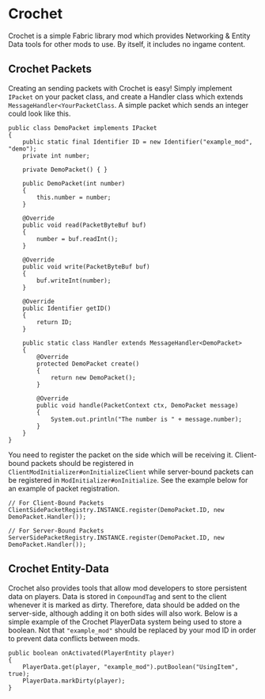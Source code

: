 # Crochet


Crochet is a simple Fabric library mod which provides Networking & Entity Data tools for other mods to use. By itself, it includes no ingame content.

## Crochet Packets
Creating an sending packets with Crochet is easy! Simply implement `IPacket` on your packet class, and create a Handler class which extends `MessageHandler<YourPacketClass`.  A simple packet which sends an integer could look like this.


``````
public class DemoPacket implements IPacket
{
    public static final Identifier ID = new Identifier("example_mod", "demo");
    private int number;
    
    private DemoPacket() { }
    
    public DemoPacket(int number)
    {
        this.number = number;
    }
    
    @Override
    public void read(PacketByteBuf buf)
    {
        number = buf.readInt();
    }
    
    @Override
    public void write(PacketByteBuf buf)
    {
        buf.writeInt(number);
    }
    
    @Override
    public Identifier getID()
    {
        return ID;
    }
    
    public static class Handler extends MessageHandler<DemoPacket>
    {
        @Override
        protected DemoPacket create()
        {
            return new DemoPacket();
        }
    
        @Override
        public void handle(PacketContext ctx, DemoPacket message)
        {
            System.out.println("The number is " + message.number);
        }
    }
}

``````

You need to register the packet on the side which will be receiving it. Client-bound packets should be registered in `ClientModInitializer#onInitializeClient` while server-bound packets can be registered in `ModInitializer#onInitialize`. See the example below for an example of packet registration.

`````
// For Client-Bound Packets
ClientSidePacketRegistry.INSTANCE.register(DemoPacket.ID, new DemoPacket.Handler());

// For Server-Bound Packets
ServerSidePacketRegistry.INSTANCE.register(DemoPacket.ID, new DemoPacket.Handler());
`````

## Crochet Entity-Data
Crochet also provides tools that allow mod developers to store persistent data on players. Data is stored in `CompoundTag` and sent to the client whenever it is marked as dirty. Therefore, data should be added on the server-side, although adding it on both sides will also work. Below is a simple example of the Crochet PlayerData system being used to store a boolean. Not that `"example_mod"` should be replaced by your mod ID in order to prevent data conflicts between mods.

``````
public boolean onActivated(PlayerEntity player)
{
    PlayerData.get(player, "example_mod").putBoolean("UsingItem", true);
    PlayerData.markDirty(player);
}
``````